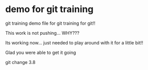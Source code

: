 # demo for git training

git training demo file for git training for git!!

This work is not pushing... WHY???

Its working now... just needed to play around with it for a little bit!!

Glad you were able to get it going

git change 3.8